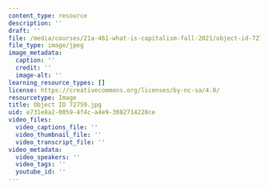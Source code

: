 ```yaml
---
content_type: resource
description: ''
draft: ''
file: /media/courses/21a-461-what-is-capitalism-fall-2021/object-id-72759.jpg
file_type: image/jpeg
image_metadata:
  caption: ''
  credit: ''
  image-alt: ''
learning_resource_types: []
license: https://creativecommons.org/licenses/by-nc-sa/4.0/
resourcetype: Image
title: Object ID 72759.jpg
uid: e731e8a2-0059-4f4c-a4e9-3082714228ce
video_files:
  video_captions_file: ''
  video_thumbnail_file: ''
  video_transcript_file: ''
video_metadata:
  video_speakers: ''
  video_tags: ''
  youtube_id: ''
---
```

